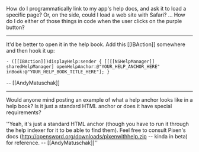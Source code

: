 

How do I programmatically link to my app's help docs, and ask it to load a specific page? Or, on the side, could I load a web site with Safari? ... How do I do either of those things in code when the user clicks on the purple button?

----

It'd be better to open it in the help book. Add this [[IBAction]] somewhere and then hook it up:

<code>- ([[IBAction]])displayHelp:sender
{
    [[[[NSHelpManager]] sharedHelpManager] openHelpAnchor:@"YOUR_HELP_ANCHOR_HERE" inBook:@"YOUR_HELP_BOOK_TITLE_HERE"];
}
</code>

-- [[AndyMatuschak]]

----

Would anyone mind posting an example of what a help anchor looks like in a help book? Is it just a standard HTML anchor or does it have special requirements?

''Yeah, it's just a standard HTML anchor (though you have to run it through the help indexer for it to be able to find them). Feel free to consult Pixen's docs (http://opensword.org/downloads/pixenwithhelp.zip -- kinda in beta) for reference. -- [[AndyMatuschak]]''